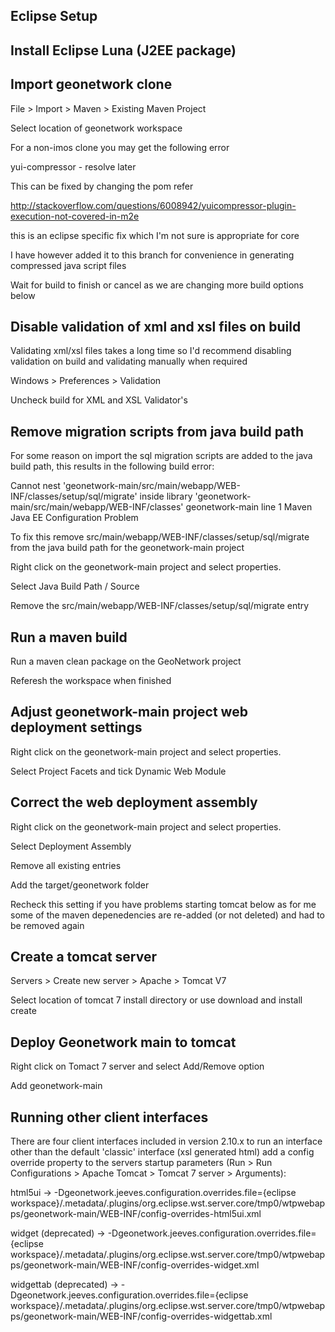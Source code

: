 Eclipse Setup
-------------

## Install Eclipse Luna (J2EE package)

## Import geonetwork clone

File > Import > Maven > Existing Maven Project

Select location of geonetwork workspace

For a non-imos clone you may get the following error

yui-compressor - resolve later 

This can be fixed by changing the pom refer 

http://stackoverflow.com/questions/6008942/yuicompressor-plugin-execution-not-covered-in-m2e

this is an eclipse specific fix which I'm not sure is appropriate for core

I have however added it to this branch for convenience in generating compressed java script files

Wait for build to finish or cancel as we are changing more build options below

## Disable validation of xml and xsl files on build

Validating xml/xsl files takes a long time so I'd recommend disabling validation on build and validating manually when required

Windows > Preferences > Validation 

Uncheck build for XML and XSL Validator's 

## Remove migration scripts from java build path

For some reason on import the sql migration scripts are added to the java build path, this results in the following build error:

Cannot nest 'geonetwork-main/src/main/webapp/WEB-INF/classes/setup/sql/migrate' inside library 'geonetwork-main/src/main/webapp/WEB-INF/classes'	geonetwork-main		line 1	Maven Java EE Configuration Problem

To fix this remove src/main/webapp/WEB-INF/classes/setup/sql/migrate from the java build path for the geonetwork-main project

Right click on the geonetwork-main project and select properties.

Select Java Build Path / Source 

Remove the src/main/webapp/WEB-INF/classes/setup/sql/migrate entry

## Run a maven build 

Run a maven clean package on the GeoNetwork project

Referesh the workspace when finished

## Adjust geonetwork-main project web deployment settings

Right click on the geonetwork-main project and select properties.

Select Project Facets and tick Dynamic Web Module

## Correct the web deployment assembly

Right click on the geonetwork-main project and select properties.

Select Deployment Assembly

Remove all existing entries

Add the target/geonetwork folder

Recheck this setting if you have problems starting tomcat below as for me some of the maven depenedencies are re-added (or not deleted) and had to be removed again 

## Create a tomcat server

Servers > Create new server > Apache > Tomcat V7

Select location of tomcat 7 install directory or use download and install create

## Deploy Geonetwork main to tomcat

Right click on Tomact 7 server and select Add/Remove option

Add geonetwork-main

## Running other client interfaces

There are four client interfaces included in version 2.10.x to run an interface other than the default 'classic' interface (xsl generated html) add a config override property to the servers startup parameters (Run > Run Configurations > Apache Tomcat > Tomcat 7 server > Arguments):

html5ui -> -Dgeonetwork.jeeves.configuration.overrides.file={eclipse workspace}/.metadata/.plugins/org.eclipse.wst.server.core/tmp0/wtpwebapps/geonetwork-main/WEB-INF/config-overrides-html5ui.xml

widget (deprecated) -> -Dgeonetwork.jeeves.configuration.overrides.file={eclipse workspace}/.metadata/.plugins/org.eclipse.wst.server.core/tmp0/wtpwebapps/geonetwork-main/WEB-INF/config-overrides-widget.xml

widgettab (deprecated) -> -Dgeonetwork.jeeves.configuration.overrides.file={eclipse workspace}/.metadata/.plugins/org.eclipse.wst.server.core/tmp0/wtpwebapps/geonetwork-main/WEB-INF/config-overrides-widgettab.xml



